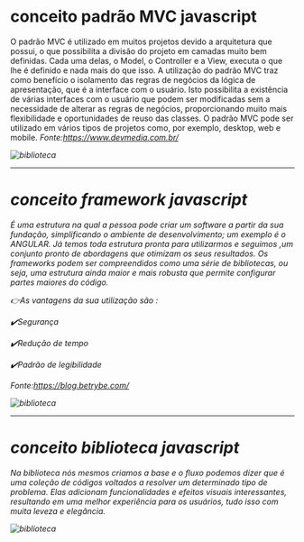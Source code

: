 # conceito padrão MVC javascript

O padrão MVC é utilizado em muitos projetos devido a arquitetura que possui, o que possibilita a divisão do projeto em camadas muito bem definidas. Cada uma delas, o Model, o Controller e a View, executa o que lhe é definido e nada mais do que isso.
A utilização do padrão MVC traz como benefício o isolamento das regras de negócios da lógica de apresentação, que é a interface com o usuário. Isto possibilita a existência de várias interfaces com o usuário que podem ser modificadas sem a necessidade de alterar as regras de negócios, proporcionando muito mais flexibilidade e oportunidades de reuso das classes.
O padrão MVC pode ser utilizado em vários tipos de projetos como, por exemplo, desktop, web e mobile.
<i> Fonte<i>:https://www.devmedia.com.br/

![biblioteca](https://p2.trrsf.com/image/fget/cf/774/0/images.terra.com/2021/12/14/812629243-o-que-e-mvc-1060x596.png)

****************************************************
 # conceito framework javascript 

É uma estrutura na qual a pessoa pode criar um software a partir da sua fundação, simplificando o ambiente de desenvolvimento; um exemplo é o ANGULAR.
Já temos toda estrutura pronta para utilizarmos e seguimos ,um conjunto pronto de abordagens que otimizam os seus resultados.
Os frameworks podem ser compreendidos como uma série de bibliotecas, ou seja, uma estrutura ainda maior e mais robusta que permite configurar partes maiores do código.

👉As vantagens da sua utilização são : 

✔️Segurança

✔️Redução de tempo

✔️Padrão de legibilidade

<i> Fonte</i>:https://blog.betrybe.com/

![biblioteca](https://data-flair.training/blogs/wp-content/uploads/sites/2/2019/07/JavaScript-Framework-2.jpg)

*************************************************


# conceito biblioteca javascript

Na biblioteca nós mesmos criamos a base e o fluxo podemos dizer que é uma coleção de códigos voltados a resolver um determinado tipo de problema.
Elas adicionam funcionalidades e efeitos visuais interessantes, resultando em uma melhor experiência para os usuários, tudo isso com muita leveza e elegância.

![biblioteca](https://geekblogti.wpengine.com/wp-content/uploads/2020/05/Logo_jQuery.svg-1-1024x460.png)